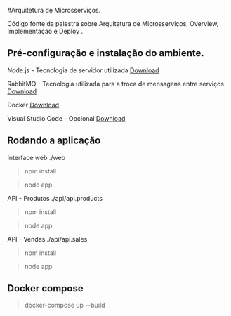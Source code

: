 #Arquitetura de Microsserviços.

Código fonte da palestra sobre Arquitetura de Microsserviços, Overview, Implementação e Deploy .

## Pré-configuração e instalação do ambiente.

Node.js -  Tecnologia de servidor utilizada
[Download](https://nodejs.org/en/download/)

RabbitMQ -  Tecnologia utilizada para a troca de mensagens entre serviços 
[Download](https://www.rabbitmq.com/download.html)

Docker
[Download](https://www.docker.com/community-edition)

Visual Studio Code - Opcional
[Download](https://code.visualstudio.com/download)

## Rodando a aplicação

Interface web
./web

> npm install

> node app

API - Produtos
./api/api.products

> npm install

> node app

API - Vendas
./api/api.sales

> npm install

> node app

## Docker compose
> docker-compose up --build



